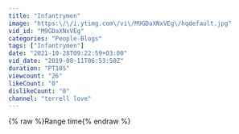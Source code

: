 ```yaml
---
title: "Infantrymen"
image: "https:\/\/i.ytimg.com\/vi\/M9GDaXNxVEg\/hqdefault.jpg"
vid_id: "M9GDaXNxVEg"
categories: "People-Blogs"
tags: ["Infantrymen"]
date: "2021-10-28T09:22:59+03:00"
vid_date: "2019-08-11T06:53:50Z"
duration: "PT10S"
viewcount: "26"
likeCount: "0"
dislikeCount: "0"
channel: "terrell love"
---
```

{% raw %}Range time{% endraw %}
